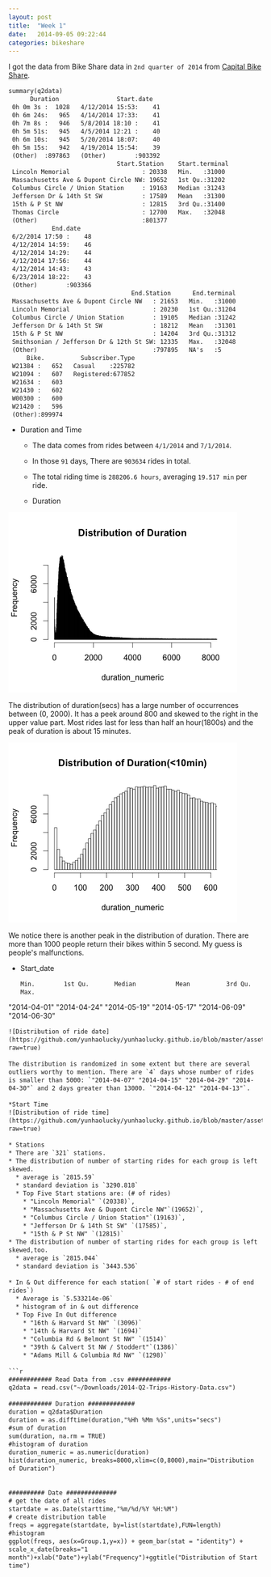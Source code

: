 ```yaml
---
layout: post
title:  "Week 1"
date:   2014-09-05 09:22:44
categories: bikeshare
---
```


I got the data from Bike Share data in `2nd quarter of 2014` from [Capital Bike Share](http://www.capitalbikeshare.com/trip-history-data).

```
summary(q2data)
      Duration                Start.date
 0h 0m 3s :  1028   4/12/2014 15:53:    41  
 0h 6m 24s:   965   4/14/2014 17:33:    41  
 0h 7m 8s :   946   5/8/2014 18:10 :    41  
 0h 5m 51s:   945   4/5/2014 12:21 :    40  
 0h 6m 10s:   945   5/20/2014 18:07:    40  
 0h 5m 15s:   942   4/19/2014 15:54:    39  
 (Other)  :897863   (Other)        :903392  
                              Start.Station    Start.terminal
 Lincoln Memorial                    : 20338   Min.   :31000  
 Massachusetts Ave & Dupont Circle NW: 19652   1st Qu.:31202  
 Columbus Circle / Union Station     : 19163   Median :31243  
 Jefferson Dr & 14th St SW           : 17589   Mean   :31300  
 15th & P St NW                      : 12815   3rd Qu.:31400  
 Thomas Circle                       : 12700   Max.   :32048  
 (Other)                             :801377
            End.date
 6/2/2014 17:50 :    48  
 4/12/2014 14:59:    46  
 4/12/2014 14:29:    44  
 4/12/2014 17:56:    44  
 4/12/2014 14:43:    43  
 6/23/2014 18:22:    43  
 (Other)        :903366  
                                  End.Station      End.terminal  
 Massachusetts Ave & Dupont Circle NW   : 21653   Min.   :31000  
 Lincoln Memorial                       : 20230   1st Qu.:31204  
 Columbus Circle / Union Station        : 19105   Median :31242  
 Jefferson Dr & 14th St SW              : 18212   Mean   :31301  
 15th & P St NW                         : 14204   3rd Qu.:31312  
 Smithsonian / Jefferson Dr & 12th St SW: 12335   Max.   :32048  
 (Other)                                :797895   NA's   :5
     Bike.          Subscriber.Type  
 W21384 :   652   Casual    :225782  
 W21094 :   607   Registered:677852  
 W21634 :   603
 W21430 :   602
 W00300 :   600
 W21420 :   596
 (Other):899974
 ```
* Duration and Time
  * The data comes from rides between `4/1/2014` and `7/1/2014`.
  * In those `91` days, There are `903634` rides in total.
  * The total riding time is `288206.6 hours`, averaging `19.517 min` per ride.


  * Duration

![Distribution of Duration](https://github.com/yunhaolucky/yunhaolucky.github.io/blob/master/assets/bikeshare/week1/distributionofduration.png?raw=true)

The distribution of duration(secs) has a large number of occurrences between (0, 2000). It has a peek around 800 and skewed to the right in the upper value part. Most rides last for less than half an hour(1800s) and the peak of duration is about 15 minutes.

![Distribution of Duration(<10 min)](https://github.com/yunhaolucky/yunhaolucky.github.io/blob/master/assets/bikeshare/week1/distributionofduration10min.png?raw=true)

We notice there is another peak in the distribution of duration. There are more than 1000 people return their bikes within 5 second. My guess is people's malfunctions.

  * Start_date

    ```
    Min.        1st Qu.       Median           Mean          3rd Qu.      Max.
"2014-04-01" "2014-04-24" "2014-05-19" "2014-05-17" "2014-06-09" "2014-06-30"
  ```
  ![Distribution of ride date](https://github.com/yunhaolucky/yunhaolucky.github.io/blob/master/assets/bikeshare/week1/distribution_of_Ride_date.png?raw=true)

  The distribution is randomized in some extent but there are several outliers worthy to mention. There are `4` days whose number of rides is smaller than 5000: `"2014-04-07" "2014-04-15" "2014-04-29" "2014-04-30"` and 2 days greater than 13000. `"2014-04-12" "2014-04-13"`.

  *Start Time
  ![Distribution of ride time](https://github.com/yunhaolucky/yunhaolucky.github.io/blob/master/assets/bikeshare/week1/distribution_of_ride_time.png?raw=true)

* Stations
  * There are `321` stations.
  * The distribution of number of starting rides for each group is left skewed.
    * average is `2815.59`
    * standard deviation is `3290.818`
    * Top Five Start stations are: (# of rides)
      * "Lincoln Memorial" `(20338)`,
      * "Massachusetts Ave & Dupont Circle NW"`(19652)`,
      * "Columbus Circle / Union Station"`(19163)`,
      * "Jefferson Dr & 14th St SW" `(17585)`,
      * "15th & P St NW" `(12815)`
  * The distribution of number of starting rides for each group is left skewed,too.
    * average is `2815.044`
    * standard deviation is `3443.536`

  * In & Out difference for each station( `# of start rides - # of end rides`)
    * Average is `5.533214e-06`
    * histogram of in & out difference
    * Top Five In Out difference
      * "16th & Harvard St NW" `(3096)`
      * "14th & Harvard St NW" `(1694)`
      * "Columbia Rd & Belmont St NW" `(1514)`
      * "39th & Calvert St NW / Stoddert"`(1386)`
      * "Adams Mill & Columbia Rd NW" `(1298)`

```r
############ Read Data from .csv ############
q2data = read.csv("~/Downloads/2014-Q2-Trips-History-Data.csv")

############ Duration #############
duration = q2data$Duration
duration = as.difftime(duration,"%Hh %Mm %Ss",units="secs")
#sum of duration
sum(duration, na.rm = TRUE)
#histogram of duration
duration_numeric = as.numeric(duration)
hist(duration_numeric, breaks=8000,xlim=c(0,8000),main="Distribution of Duration")


########## Date ##############
# get the date of all rides
startdate = as.Date(starttime,"%m/%d/%Y %H:%M")
# create distribution table
freqs = aggregate(startdate, by=list(startdate),FUN=length)
#histogram
ggplot(freqs, aes(x=Group.1,y=x)) + geom_bar(stat = "identity") + scale_x_date(breaks="1 month")+xlab("Date")+ylab("Frequency")+ggtitle("Distribution of Start time")
```
